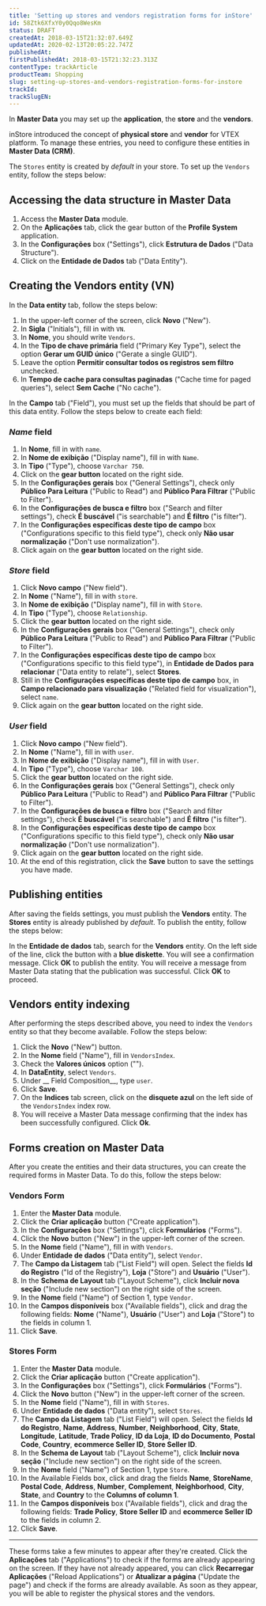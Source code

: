 ```yaml
---
title: 'Setting up stores and vendors registration forms for inStore'
id: 58Ztk6XfxY0y0Qqo8WesKm
status: DRAFT
createdAt: 2018-03-15T21:32:07.649Z
updatedAt: 2020-02-13T20:05:22.747Z
publishedAt: 
firstPublishedAt: 2018-03-15T21:32:23.313Z
contentType: trackArticle
productTeam: Shopping
slug: setting-up-stores-and-vendors-registration-forms-for-instore
trackId: 
trackSlugEN: 
---
```


In __Master Data__ you may set up the __application__, the __store__ and the __vendors__.

inStore introduced the concept of __physical store__ and __vendor__ for VTEX platform. To manage these entries, you need to configure these entities in __Master Data (CRM)__.

The `Stores` entity is created by *default* in your store. To set up the `Vendors` entity, follow the steps below:

## Accessing the data structure in Master Data

1. Access the __Master Data__ module.
2. On the __Aplicações__ tab, click the gear button of the __Profile System__ application.
3. In the __Configurações__ box ("Settings"), click __Estrutura de Dados__ ("Data Structure").
4. Click on the __Entidade de Dados__ tab ("Data Entity").

## Creating the Vendors entity (VN)

In the __Data entity__ tab, follow the steps below:

1. In the upper-left corner of the screen, click __Novo__ ("New").
2. In __Sigla__ ("Initials"), fill in with `VN`.
3. In __Nome__, you should write `Vendors`.
4. In the __Tipo de chave primária__ field ("Primary Key Type"), select the option __Gerar um GUID único__ ("Gerate a single GUID").
5. Leave the option __Permitir consultar todos os registros sem filtro__ unchecked.
6. In __Tempo de cache para consultas paginadas__ ("Cache time for paged queries"), select __Sem Cache__ ("No cache").

In the __Campo__ tab ("Field"), you must set up the fields that should be part of this data entity. Follow the steps below to create each field:

### *Name* field

1. In __Nome__, fill in with `name`.
2. In __Nome de exibição__ ("Display name"), fill in with `Name`.
3. In __Tipo__ ("Type"), choose `Varchar 750`.
4. Click on the __gear button__ located on the right side.
5. In the __Configurações gerais__ box ("General Settings"), check only __Público Para Leitura__ ("Public to Read") and __Público Para Filtrar__ ("Public to Filter").
6. In the __Configurações de busca e filtro__ box ("Search and filter settings"), check __É buscável__ ("is searchable") and __É filtro__ ("is filter").
7. In the __Configurações específicas deste tipo de campo__ box ("Configurations specific to this field type"), check only __Não usar normalização__ ("Don't use normalization").
8. Click again on the __gear button__ located on the right side.

### *Store* field

1. Click __Novo campo__ ("New field").
2. In __Nome__ ("Name"), fill in with `store`.
3. In __Nome de exibição__ ("Display name"), fill in with `Store`.
4. In __Tipo__ ("Type"), choose `Relationship`.
5. Click the __gear button__ located on the right side.
6. In the __Configurações gerais__ box ("General Settings"), check only __Público Para Leitura__ ("Public to Read") and __Público Para Filtrar__ ("Public to Filter").
7. In the __Configurações específicas deste tipo de campo__ box ("Configurations specific to this field type"), in __Entidade de Dados para relacionar__ ("Data entity to relate"), select __Stores__.
8. Still in the __Configurações específicas deste tipo de campo__ box, in __Campo relacionado para visualização__ ("Related field for visualization"), select `name`.
9. Click again on the __gear button__ located on the right side.

### *User* field

1. Click __Novo campo__ ("New field").
2. In __Nome__ ("Name"), fill in with `user`.
3. In __Nome de exibição__ ("Display name"), fill in with `User`.
4. In __Tipo__ ("Type"), choose `Varchar 100`.
5. Click the __gear button__ located on the right side.
6. In the __Configurações gerais__ box ("General Settings"), check only __Público Para Leitura__ ("Public to Read") and __Público Para Filtrar__ ("Public to Filter").
7. In the __Configurações de busca e filtro__ box ("Search and filter settings"), check __É buscável__ ("is searchable") and __É filtro__ ("is filter").
8. In the __Configurações específicas deste tipo de campo__ box ("Configurations specific to this field type"), check only __Não usar normalização__ ("Don't use normalization").
9. Click again on the __gear button__ located on the right side.
10. At the end of this registration, click the __Save__ button to save the settings you have made.

## Publishing entities

After saving the fields settings, you must publish the __Vendors__ entity. The __Stores__ entity is already published by *default*. To publish the entity, follow the steps below:

In the __Entidade de dados__ tab, search for the __Vendors__ entity.
On the left side of the line, click the button with a __blue diskette__.
You will see a confirmation message. Click __OK__ to publish the entity.
You will receive a message from Master Data stating that the publication was successful. Click __OK__ to proceed.

## Vendors entity indexing

After performing the steps described above, you need to index the `Vendors` entity so that they become available. Follow the steps below:

1. Click the __Novo__ ("New") button.
2. In the __Nome__ field ("Name"), fill in `VendorsIndex`.
3. Check the __Valores únicos__ option ("").
4. In __DataEntity__, select `Vendors`.
5. Under __ Field Composition__, type `user`.
6. Click __Save__.
7. On the __Indices__ tab screen, click on the __disquete azul__ on the left side of the `VendorsIndex` index row.
8. You will receive a Master Data message confirming that the index has been successfully configured. Click __Ok__.

## Forms creation on Master Data

After you create the entities and their data structures, you can create the required forms in Master Data. To do this, follow the steps below:

### Vendors Form

1. Enter the __Master Data__ module.
2. Click the __Criar aplicação__ button ("Create application").
3. In the __Configurações__ box ("Settings"), click __Formulários__ ("Forms").
4. Click the __Novo__ button ("New") in the upper-left corner of the screen.
5. In the __Nome__ field ("Name"), fill in with `Vendors`.
6. Under __Entidade de dados__ ("Data entity"), select `Vendor`.
7. The __Campo da Listagem__ tab ("List Field") will open. Select the fields __Id do Registro__ ("Id of the Registry"), __Loja__ ("Store") and __Usuário__ ("User").
8. In the __Schema de Layout__ tab ("Layout Scheme"), click __Incluir nova seção__ ("Include new section") on the right side of the screen.
9. In the __Nome__ field ("Name") of Section 1, type `Vendor`.
10. In the __Campos disponíveis__ box ("Available fields"), click and drag the following fields: __Nome__ ("Name"), __Usuário__ ("User") and __Loja__ ("Store") to the fields in column 1.
11. Click __Save__.

### Stores Form

1. Enter the __Master Data__ module.
2. Click the __Criar aplicação__ button ("Create application").
3. In the __Configurações__ box ("Settings"), click __Formulários__ ("Forms").
4. Click the __Novo__ button ("New") in the upper-left corner of the screen.
5. In the __Nome__ field ("Name"), fill in with `Stores`.
6. Under __Entidade de dados__ ("Data entity"), select `Stores`.
7. The __Campo da Listagem__ tab ("List Field") will open. Select the fields __Id do Registro__, __Name__, __Address__, __Number__, __Neighborhood__, __City__, __State__, __Longitude__, __Latitude__, __Trade Policy__, __ID da Loja__, __ID do Documento__, __Postal Code__, __Country__, __ecommerce Seller ID__, __Store Seller ID__.
8. In the __Schema de Layout__ tab ("Layout Scheme"), click __Incluir nova seção__ ("Include new section") on the right side of the screen.
9. In the __Nome__ field ("Name") of Section 1, type `Store`.
10. In the Available Fields box, click and drag the fields __Name__, __StoreName__, __Postal Code__, __Address__, __Number__, __Complement__, __Neighborhood__, __City__, __State__, and __Country__ to the __Columns of column 1__.
11. In the __Campos disponíveis__ box ("Available fields"), click and drag the following fields: __Trade Policy__, __Store Seller ID__ and __ecommerce Seller ID__ to the fields in column 2.
12. Click __Save__.

<hr>

These forms take a few minutes to appear after they're created. Click the __Aplicações__ tab ("Applications") to check if the forms are already appearing on the screen. If they have not already appeared, you can click __Recarregar Aplicações__ ("Reload Applications") or __Atualizar a página__ ("Update the page") and check if the forms are already available. As soon as they appear, you will be able to register the physical stores and the vendors.
